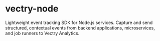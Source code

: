 # vectry-node
Lightweight event tracking SDK for Node.js services. Capture and send structured, contextual events from backend applications, microservices, and job runners to Vectry Analytics.
